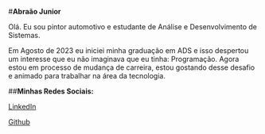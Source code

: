 #__Abraão Junior__

Olá. Eu sou pintor automotivo e estudante de Análise e Desenvolvimento de Sistemas. 

Em Agosto de 2023 eu iniciei minha graduação em ADS e isso despertou um interesse que eu não imaginava que eu tinha: Programação. Agora estou em processo de mudança de carreira, estou gostando desse desafio e animado para trabalhar na área da tecnologia.



##__Minhas Redes Sociais:__

[LinkedIn][def]

[def]: www.linkedin.com/in/abraão-junior-94211a167

[Github][def2]

[def2]: https://github.com/AbraaoSJunior
